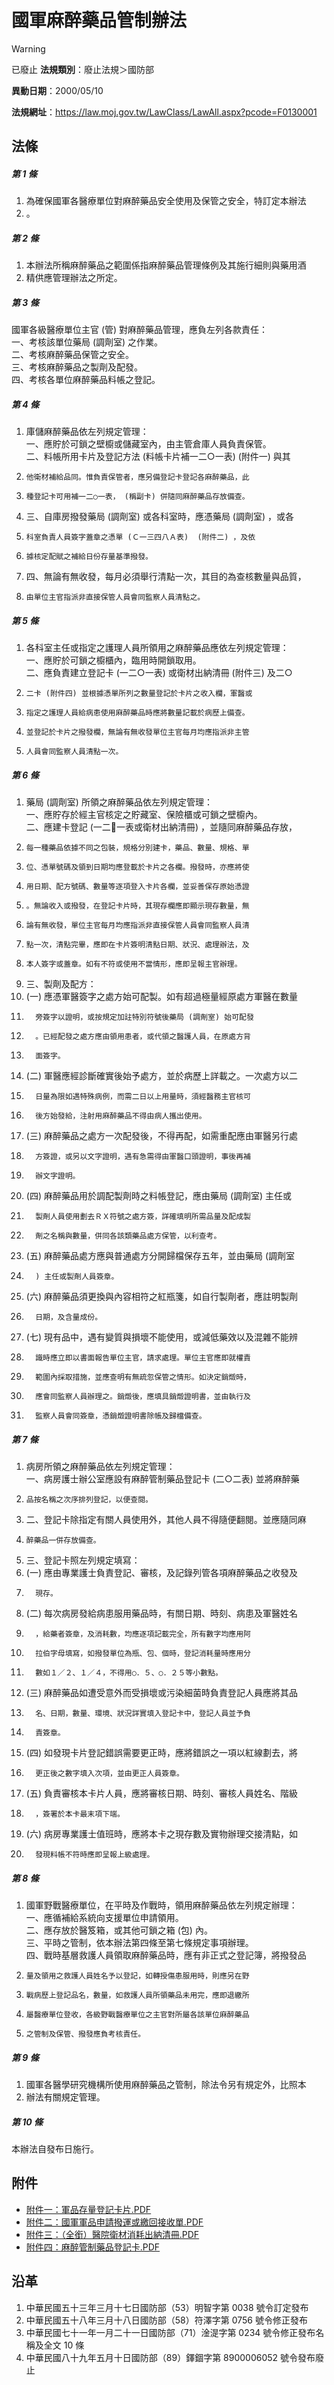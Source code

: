 # 國軍麻醉藥品管制辦法


> [!WARNING]
> 已廢止
**法規類別**：廢止法規＞國防部

**異動日期**：2000/05/10  

**法規網址**：https://law.moj.gov.tw/LawClass/LawAll.aspx?pcode=F0130001



## 法條
##### 第 1 條
1. 為確保國軍各醫療單位對麻醉藥品安全使用及保管之安全，特訂定本辦法
1. 。

##### 第 2 條
1. 本辦法所稱麻醉藥品之範圍係指麻醉藥品管理條例及其施行細則與藥用酒
1. 精供應管理辦法之所定。

##### 第 3 條
國軍各級醫療單位主官 (管) 對麻醉藥品管理，應負左列各款責任：  
一、考核該單位藥局 (調劑室) 之作業。  
二、考核麻醉藥品保管之安全。  
三、考核麻醉藥品之製劑及配發。  
四、考核各單位麻醉藥品料帳之登記。

##### 第 4 條
1. 庫儲麻醉藥品依左列規定管理：  
一、應貯於可鎖之壁櫥或儲藏室內，由主管倉庫人員負責保管。  
二、料帳所用卡片及登記方法 (料帳卡片補一二○一表)  (附件一) 與其
1.     他衛材補給品同。惟負責保管者，應另備登記卡登記各麻醉藥品，此
1.     種登記卡可用補一二○一表， (稱副卡) 併隨同麻醉藥品存放備查。
1. 三、自庫房撥發藥局 (調劑室) 或各科室時，應憑藥局 (調劑室) ，或各
1.     科室負責人員簽字蓋章之憑單 (Ｃ一三四八Ａ表)  (附件二) ，及依
1.     據核定配賦之補給日份存量基準撥發。
1. 四、無論有無收發，每月必須舉行清點一次，其目的為查核數量與品質，
1.     由單位主官指派非直接保管人員會同監察人員清點之。

##### 第 5 條
1. 各科室主任或指定之護理人員所領用之麻醉藥品應依左列規定管理：  
一、應貯於可鎖之櫥櫃內，臨用時開鎖取用。  
二、應負責建立登記卡 (一二○一表) 或衛材出納清冊 (附件三) 及二○
1.     二卡 (附件四) 並根據憑單所列之數量登記於卡片之收入欄，軍醫或
1.     指定之護理人員給病患使用麻醉藥品時應將數量記載於病歷上備查。
1.     並登記於卡片之撥發欄，無論有無收發單位主官每月均應指派非主管
1.     人員會同監察人員清點一次。

##### 第 6 條
1. 藥局 (調劑室) 所領之麻醉藥品依左列規定管理：  
一、應貯存於經主官核定之貯藏室、保險櫃或可鎖之壁櫥內。  
二、應建卡登記 (一二一表或衛材出納清冊) ，並隨同麻醉藥品存放，
1.     每一種藥品依據不同之包裝，規格分別建卡，藥品、數量、規格、單
1.     位、憑單號碼及領到日期均應登載於卡片之各欄。撥發時，亦應將使
1.     用日期、配方號碼、數量等逐項登入卡片各欄，並妥善保存原始憑證
1.     。無論收入或撥發，在登記卡片時，其現存欄應即顯示現存數量，無
1.     論有無收發，單位主官每月均應指派非直接保管人員會同監察人員清
1.     點一次，清點完畢，應即在卡片簽明清點日期、狀況、處理辦法，及
1.     本人簽字或蓋章。如有不符或使用不當情形，應即呈報主官辦理。
1. 三、製劑及配方：
1.  (一) 應憑軍醫簽字之處方始可配製。如有超過極量經原處方軍醫在數量
1.       旁簽字以證明，或按規定加註特別符號後藥局 (調劑室) 始可配發
1.       。已經配發之處方應由領用患者，或代領之醫護人員，在原處方背
1.       面簽字。
1.  (二) 軍醫應經診斷確實後始予處方，並於病歷上詳載之。一次處方以二
1.       日量為限如遇特殊病例，而需二日以上用量時，須經醫務主官核可
1.       後方始發給，注射用麻醉藥品不得由病人攜出使用。
1.  (三) 麻醉藥品之處方一次配發後，不得再配，如需重配應由軍醫另行處
1.       方簽證，或另以文字證明，遇有急需得由軍醫口頭證明，事後再補
1.       辦文字證明。
1.  (四) 麻醉藥品用於調配製劑時之料帳登記，應由藥局 (調劑室) 主任或
1.       製劑人員使用劃去ＲＸ符號之處方簽，詳確填明所需品量及配成製
1.       劑之名稱與數量，併同各該類藥品處方保管，以利查考。
1.  (五) 麻醉藥品處方應與普通處方分開歸檔保存五年，並由藥局 (調劑室
1.       ) 主任或製劑人員簽章。
1.  (六) 麻醉藥品須更換與內容相符之紅瓶箋，如自行製劑者，應註明製劑
1.       日期，及含量成份。
1.  (七) 現有品中，遇有變質與損壞不能使用，或減低藥效以及混雜不能辨
1.       識時應立即以書面報告單位主官，請求處理。單位主官應即就權責
1.       範圍內採取措施，並應查明有無疏忽保管之情形。如決定銷燬時，
1.       應會同監察人員辦理之。銷燬後，應填具銷燬證明書，並由執行及
1.       監察人員會同簽章，憑銷燬證明書除帳及歸檔備查。

##### 第 7 條
1. 病房所領之麻醉藥品依左列規定管理：  
一、病房護士辦公室應設有麻醉管制藥品登記卡 (二○二表) 並將麻醉藥
1.     品按名稱之次序排列登記，以便查閱。
1. 二、登記卡除指定有關人員使用外，其他人員不得隨便翻閱。並應隨同麻
1.     醉藥品一併存放備查。
1. 三、登記卡照左列規定填寫：
1.  (一) 應由專業護士負責登記、審核，及記錄列管各項麻醉藥品之收發及
1.       現存。
1.  (二) 每次病房發給病患服用藥品時，有關日期、時刻、病患及軍醫姓名
1.       ，給藥者簽章，及消耗數，均應逐項記載完全，所有數字均應用阿
1.       拉伯字母填寫，如撥發單位為瓶、包、個時，登記消耗量時應用分
1.       數如１／２、１／４，不得用○．５、○．２５等小數點。
1.  (三) 麻醉藥品如遭受意外而受損壞或污染細菌時負責登記人員應將其品
1.       名、日期，數量、環境、狀況詳實填入登記卡中，登記人員並予負
1.       責簽章。
1.  (四) 如發現卡片登記錯誤需要更正時，應將錯誤之一項以紅線劃去，將
1.       更正後之數字填入次項，並由更正人員簽章。
1.  (五) 負責審核本卡片人員，應將審核日期、時刻、審核人員姓名、階級
1.       ，簽署於本卡最末項下端。
1.  (六) 病房專業護士值班時，應將本卡之現存數及實物辦理交接清點，如
1.       發現料帳不符時應即呈報上級處理。

##### 第 8 條
1. 國軍野戰醫療單位，在平時及作戰時，領用麻醉藥品依左列規定辦理：  
一、應循補給系統向支援單位申請領用。  
二、應存放於醫笈箱，或其他可鎖之箱 (包) 內。  
三、平時之管制，依本辦法第四條至第七條規定事項辦理。  
四、戰時基層救護人員領取麻醉藥品時，應有非正式之登記簿，將撥發品
1.     量及領用之救護人員姓名予以登記，如轉授傷患服用時，則應另在野
1.     戰病歷上登記品名，數量，如救護人員所領藥品未用完，應即退繳所
1.     屬醫療單位登收，各級野戰醫療單位之主官對所屬各該單位麻醉藥品
1.     之管制及保管、撥發應負考核責任。

##### 第 9 條
1. 國軍各醫學研究機構所使用麻醉藥品之管制，除法令另有規定外，比照本
1. 辦法有關規定管理。

##### 第 10 條
本辦法自發布日施行。
## 附件
* [附件一：軍品存量登記卡片.PDF](https://law.moj.gov.tw/LawClass/LawGetFile.ashx?FileId=0000128268)
* [附件二：國軍軍品申請撥運或繳回接收單.PDF](https://law.moj.gov.tw/LawClass/LawGetFile.ashx?FileId=0000128269)
* [附件三：（全銜）醫院衛材消耗出納清冊.PDF](https://law.moj.gov.tw/LawClass/LawGetFile.ashx?FileId=0000128270)
* [附件四：麻醉管制藥品登記卡.PDF](https://law.moj.gov.tw/LawClass/LawGetFile.ashx?FileId=0000128271)
## 沿革
1. 中華民國五十三年三月十七日國防部（53）明智字第 0038 號令訂定發布
1. 中華民國五十八年三月十八日國防部（58）符澤字第 0756 號令修正發布
1. 中華民國七十一年一月二十一日國防部（71）淦湜字第 0234 號令修正發布名稱及全文 10 條
1. 中華民國八十九年五月十日國防部（89）鐸錮字第 8900006052 號令發布廢止
